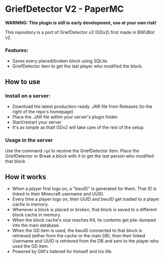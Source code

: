 # GriefDetector V2 - PaperMC
**WARNING: This plugin is still in early development, use at your own risk!**

This repository is a port of GriefDetector v2 (GDv2) first made in BWUBot v2.

### Features:
- Saves every placed/broken block using SQLite.
- GriefDetector item to get the last player who modified the block.

## How to use
### Install on a server:
- Download the latest production-ready .JAR file from Releases (to the right of the repo's homepage)
- Place the .JAR file within your server's plugin folder.
- Start/restart your server
- It's as simple as that! GDv2 will take care of the rest of the setup.
### Usage in the server
Use the command `/gd` to receive the GriefDetector item.
Place the GriefDetector or Break a block with it to get the last person who modified that block

## How it works
- When a player first logs on, a "bwuID" is generated for them. That ID is linked to their Minecraft username and UUID.
- Every time a player logs on, their UUID and bwuID get loaded to a player cache in memory.
- Whenever a block is placed or broken, that block is saved to a different block cache in memory.
- When the block cache's size reaches 64, its contents get pile-dumped into the main database.
- When the GD item is used, the bwuID connected to that block is retrieved (either from the cache or the main DB), then their linked Username and UUID is retrieved from the DB and sent to the player who used the GD item.
- Powered by GM's hatered for himself and his life.

